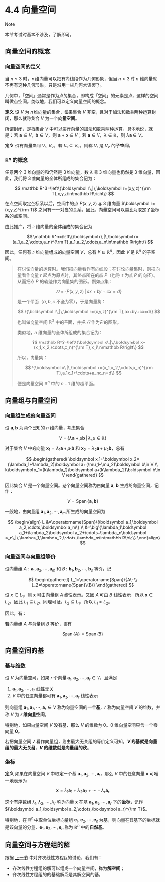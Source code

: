 # 4.4 向量空间

> [!note]
>
> 本节考试时基本不涉及，了解即可。

## 向量空间的概念

### 向量空间的定义

当 $n\le3$ 时，$n$ 维向量可以把有向线段作为几何形象，但当 $n>3$ 时 $n$ 维向量就不再有这种几何形象，只是沿用一些几何术语罢了。

几何中，「空间」通常是作为点的集合，即构成「空间」的元素是点，这样的空间叫做点空间。类似地，我们可以定义向量空间的概念。

**定义** 设 $V$ 为 $n$ 维向量的集合，如果集合 $V$ 非空，且对于加法和数乘两种运算封闭，那么就称集合 $V$ 为一个**向量空间**。

所谓封闭，是指集合 $V$ 中可以进行向量的加法和数乘两种运算，具体地说，就是：若 $\boldsymbol a\in V$，$\boldsymbol b\in V$，则 $\boldsymbol a+\boldsymbol b\in V$；若 $\boldsymbol a\in V$，$\lambda\in\mathbb R$，则 $\lambda\boldsymbol a\in V$。

**定义** 设有向量空间 $V_1,V_2$，若 $V_1\subseteq V_2$，则称 $V_1$ 是 $V_2$ 的**子空间**。

### $\mathbb R^n$ 的概念

任意两个 3 维向量的和仍然是 3 维向量，数 $\lambda$ 乘 3 维向量也仍然是 3 维向量，因此，我们将 3 维向量的全体所组成的集合记为：

$$
\mathbb R^3=\left\{\boldsymbol r\,|\,\boldsymbol r=(x,y,z)^{\rm T},x,y,z\in\mathbb R\right\}
$$

在点空间取定坐标系以后，空间中的点 $P(x,y,z)$ 与 3 维向量 $\boldsymbol r=(x,y,z)^{\rm T}$ 之间有一一对应的关系，因此，向量空间可以类比为取定了坐标系的点空间。

由此推广，将 $n$ 维向量的全体组成的集合记为

$$
\mathbb R^n=\left\{\boldsymbol r\,|\,\boldsymbol r=(a_1,a_2,\cdots,a_n)^{\rm T},a_1,a_2,\cdots,a_n\in\mathbb R\right\}
$$

因此，任何有 $n$ 维向量组成的向量空间 $V$，总有 $V\subseteq \mathbb R^n$，因此 $V$ 是 $\mathbb R^n$ 的子空间。

> 在讨论向量的运算时。我们把向量看作有向线段；在讨论向量集时，则把向量看作向量 $r$ 起点为原点时，其终点所在的点 $P$（也称 $\boldsymbol r$ 为点 $P$ 的向径）。从而把点 $P$ 的轨迹作为向量集的图形。例如点集：
>
> $$
> \varPi=\{P(x,y,z)\,|\,ax+by+cx=d\}
> $$
>
> 是一个平面（$a,b,c$ 不全为零），于是向量集：
>
> $$
> \{\boldsymbol r\,|\,\boldsymbol r=(x,y,z)^{\rm T},ax+by+cx=d\}
> $$
>
> 也叫做向量空间 $\mathbb R^3$ 中的平面，并把 $\varPi$ 作为它的图形。
>
> 类似地，$n$ 维向量的全体所组成的集合记为：
>
> $$
> \mathbb R^3=\left\{\boldsymbol x\,|\,\boldsymbol x=(x_1,x_2,\cdots,x_n)^{\rm T},x_i\in\mathbb R\right\}
> $$
>
> 所以，向量集：
>
> $$
> \{\boldsymbol x\,|\,\boldsymbol x=(x_1,x_2,\cdots,x_n)^{\rm T},a_1x_1+\cdots+a_nx_n=d\}
> $$
>
> 便是向量空间 $\mathbb R^n$ 中的 $n-1$ 维的超平面。

## 向量组与向量空间

### 向量组生成的向量空间

设 $\boldsymbol a,\boldsymbol b$ 为两个已知的 $n$ 维向量，考虑集合

$$
V=\{\lambda\boldsymbol a+\mu\boldsymbol b\,|\,\lambda,\mu\in\mathbb R\}
$$

对于集合 $V$ 中的向量 $\boldsymbol x_1=\lambda_1\boldsymbol a+\mu_1\boldsymbol b$ 和 $\boldsymbol x_2=\lambda_2\boldsymbol a+\mu_2\boldsymbol b$，总有

$$
\begin{gathered}
\boldsymbol x_1+\boldsymbol x_2=(\lambda_1+\lambda_2)\boldsymbol a+(\mu_1+\mu_2)\boldsymbol b\in V \\
k\boldsymbol x_1=(k\lambda_1)\boldsymbol a+(k\lambda_2)\boldsymbol b\in V
\end{gathered}
$$

因此集合 $V$ 是一个向量空间。这个向量空间称为由向量 $\boldsymbol a$, $\boldsymbol b$ 生成的向量空间，记作：

$$
V=\operatorname{Span}\{\boldsymbol a,\boldsymbol b\}
$$

一般地，由向量组 $\boldsymbol a_1,\boldsymbol a_2,\cdots,\boldsymbol a_m$ 所生成的向量空间为

$$
\begin{align}
L
&=\operatorname{Span}\{\boldsymbol a_1,\boldsymbol a_2,\cdots,\boldsymbol a_m\} \\
&=\big\{\lambda_1\boldsymbol a_1+\lambda_2\boldsymbol a_2+\cdots+\lambda_n\boldsymbol a_n\,|\,\lambda_1,\lambda_2,\cdots,\lambda_m\in\mathbb R\big\}
\end{align}
$$

### 向量空间与向量组等价

设向量组 $A:\boldsymbol a_1,\boldsymbol a_2,\cdots,\boldsymbol a_m$ 和 $B:\boldsymbol b_1,\boldsymbol b_2,\cdots,\boldsymbol b_s$ 等价，记

$$
\begin{gathered}
L_1=\operatorname{Span}\{A\} \\
L_2=\operatorname{Span}\{B\}
\end{gathered}
$$

设 $x\in L_1$，则 $\boldsymbol x$ 可由向量组 $A$ 线性表示。又因 $A$ 可由 $B$ 线性表示，所以 $\boldsymbol x\in L_2$，因此 $L_1\subseteq L_2$。同理可证，$L_2\subseteq L_1$，所以 $L_1=L_2$。

因此，有：

若向量组 $A$ 与向量组 $B$ 等价，则有

$$
\operatorname{Span}\{A\}=\operatorname{Span}\{B\}
$$

## 向量空间的基

### 基与维数

设 $V$ 为向量空间，如果 $r$ 个向量 $\boldsymbol a_1,\boldsymbol a_2,\cdots,\boldsymbol a_r\in V$，且满足

1. $\boldsymbol a_1,\boldsymbol a_2,\cdots,\boldsymbol a_r$ 线性无关
2. $V$ 中的任意向量都可有 $\boldsymbol a_1,\boldsymbol a_2,\cdots,\boldsymbol a_r$ 线性表示

则向量组 $\boldsymbol a_1,\boldsymbol a_2,\cdots,\boldsymbol a_r\in V$ 称为向量空间的**一个基**，$r$ 称为向量空间 $V$ 的维数，并称 $V$ 为 **$r$ 维向量空间**。

特别地，如果向量空间 $V$ 没有基，那么 $V$ 的维数为 $0$。$0$ 维向量空间只含一个零向量 $\boldsymbol 0$。

若把向量空间 $V$ 看作向量组，则由最大无关组的等价定义可知，**$V$ 的基就是向量组的最大无关组**，**$V$ 的维数就是向量组的秩**。

### 坐标

**定义** 如果在向量空间 $V$ 中取定一个基 $\boldsymbol a_1,\boldsymbol a_2,\cdots,\boldsymbol a_r$，那么 $V$ 中的任意向量 $\boldsymbol x$ 可唯一地表示为

$$
\boldsymbol x=\lambda_1\boldsymbol a_1+\lambda_2\boldsymbol a_2+\cdots+\lambda_r\boldsymbol a_r
$$

这个有序数组 $\lambda_1,\lambda_2,\cdots,\lambda_r$ 称为向量 $\boldsymbol x$ 在基 $\boldsymbol a_1,\boldsymbol a_2,\cdots,\boldsymbol a_r$ 下的**坐标**，记作 $(\boldsymbol a_1,\boldsymbol a_2,\cdots,\boldsymbol a_r)^{\rm T}$。

特别地，在 $\mathbb R^n$ 中取单位坐标向量组 $\boldsymbol e_1,\boldsymbol e_2,\cdots,\boldsymbol e_n$ 为基，则向量在该基下的坐标就是该向量的分量，$\boldsymbol e_1,\boldsymbol e_2,\cdots,\boldsymbol e_n$ 称为 $\mathbb R^n$ 中的**自然基**。

## 向量空间与方程组的解

跟据 [上一节](./4.3%20线性方程组解的结构) 中对齐次线性方程组的讨论，我们有：

- 齐次线性方程组的解可以组成一个向量空间，称为**解空间**；
- 齐次线性方程组的的基础解系是其解空间的基。

